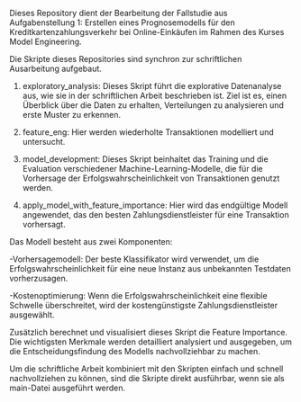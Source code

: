 Dieses Repository dient der Bearbeitung der Fallstudie aus Aufgabenstellung 1: Erstellen eines Prognosemodells für den Kreditkartenzahlungsverkehr bei Online-Einkäufen im Rahmen des Kurses Model Engineering.

Die Skripte dieses Repositories sind synchron zur schriftlichen Ausarbeitung aufgebaut.

1. exploratory_analysis:
Dieses Skript führt die explorative Datenanalyse aus, wie sie in der schriftlichen Arbeit beschrieben ist. Ziel ist es, einen Überblick über die Daten zu erhalten, Verteilungen zu analysieren und erste Muster zu erkennen.

2. feature_eng:
Hier werden wiederholte Transaktionen modelliert und untersucht.

3. model_development:
Dieses Skript beinhaltet das Training und die Evaluation verschiedener Machine-Learning-Modelle, die für die Vorhersage der Erfolgswahrscheinlichkeit von Transaktionen genutzt werden.

4. apply_model_with_feature_importance:
Hier wird das endgültige Modell angewendet, das den besten Zahlungsdienstleister für eine Transaktion vorhersagt.

Das Modell besteht aus zwei Komponenten:

  -Vorhersagemodell: Der beste Klassifikator wird verwendet, um die Erfolgswahrscheinlichkeit für eine neue Instanz aus unbekannten Testdaten vorherzusagen.

  -Kostenoptimierung: Wenn die Erfolgswahrscheinlichkeit eine flexible Schwelle überschreitet, wird der kostengünstigste Zahlungsdienstleister ausgewählt.

Zusätzlich berechnet und visualisiert dieses Skript die Feature Importance. Die wichtigsten Merkmale werden detailliert analysiert und ausgegeben, um die Entscheidungsfindung des Modells nachvollziehbar zu machen.

Um die schriftliche Arbeit kombiniert mit den Skripten einfach und schnell nachvollziehen zu können, sind die Skripte direkt ausführbar, wenn sie als main-Datei ausgeführt werden.
